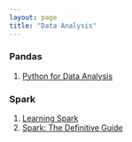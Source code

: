```yaml
---
layout: page
title: "Data Analysis"
---
```


### Pandas
1. [Python for Data Analysis](https://www.oreilly.com/library/view/python-for-data/9781449323592/)

### Spark
1. [Learning Spark](https://www.oreilly.com/library/view/learning-spark/9781449359034/)
2. [Spark: The Definitive Guide](https://www.oreilly.com/library/view/spark-the-definitive/9781491912201/)


